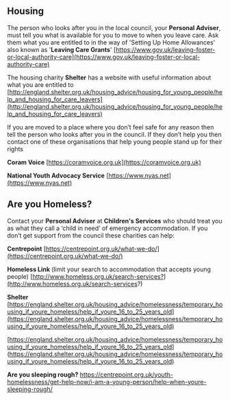 
## Housing

The person who looks after you in the local council, your **Personal Adviser**, must tell you what is available for you to move to when you leave care. Ask them what you are entitled to in the way of  'Setting Up Home Allowances' also known as '**Leaving Care Grants**'
[https://www.gov.uk/leaving-foster-or-local-authority-care](https://www.gov.uk/leaving-foster-or-local-authority-care)

The housing charity **Shelter** has a website with useful information about what you are entitled to
[http://england.shelter.org.uk/housing_advice/housing_for_young_people/help_and_housing_for_care_leavers](http://england.shelter.org.uk/housing_advice/housing_for_young_people/help_and_housing_for_care_leavers)

If you are moved to a place where you don’t feel safe for any reason then tell the person who looks after you in the council. If they don’t help you then contact one of these organisations that help young people stand up for their rights

**Coram Voice** [https://coramvoice.org.uk](https://coramvoice.org.uk)

**National Youth Advocacy Service** [https://www.nyas.net](https://www.nyas.net)

## Are you Homeless?

Contact your **Personal Adviser** at **Children's Services** who should treat you as what they call a ‘child in need’ of emergency accommodation. If you don’t get support from the council these charities can help:

**Centrepoint** [https://centrepoint.org.uk/what-we-do/](https://centrepoint.org.uk/what-we-do/)

**Homeless Link** (limit your search to accommodation that accepts young people)
[http://www.homeless.org.uk/search-services?](http://www.homeless.org.uk/search-services?)


**Shelter**  [https://england.shelter.org.uk/housing_advice/homelessness/temporary_housing_if_youre_homeless/help_if_youre_16_to_25_years_old](https://england.shelter.org.uk/housing_advice/homelessness/temporary_housing_if_youre_homeless/help_if_youre_16_to_25_years_old)


[https://england.shelter.org.uk/housing_advice/homelessness/temporary_housing_if_youre_homeless/help_if_youre_16_to_25_years_old]
(https://england.shelter.org.uk/housing_advice/homelessness/temporary_housing_if_youre_homeless/help_if_youre_16_to_25_years_old)


**Are you sleeping rough?**
https://centrepoint.org.uk/youth-homelessness/get-help-now/i-am-a-young-person/help-when-youre-sleeping-rough/
